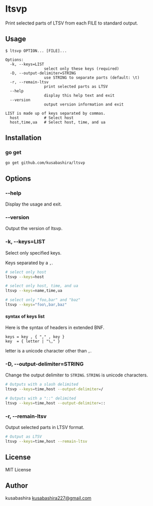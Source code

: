 ltsvp
=====

Print selected parts of LTSV from each FILE to standard output.

Usage
-----

```
$ ltsvp OPTION... [FILE]...

Options:
  -k, --keys=LIST
                 select only these keys (required)
  -D, --output-delimiter=STRING
                 use STRING to separate parts (default: \t)
  -r, --remain-ltsv
                 print selected parts as LTSV
  --help
                 display this help text and exit
  --version
                 output version information and exit

LIST is made up of keys separated by commas.
  host           # Select host
  host,time,ua   # Select host, time, and ua
```

Installation
------------

### go get

```
go get github.com/kusabashira/ltsvp
```

Options
-------

### --help

Display the usage and exit.

### --version

Output the version of ltsvp.

### -k, --keys=LIST

Select only specified keys.

Keys separated by a `,`.

```sh
# select only host
ltsvp --keys=host

# select only host, time, and ua
ltsvp --keys=name,time,ua

# select only "foo,bar" and "baz"
ltsvp --keys="foo\,bar,baz"
```

#### syntax of keys list

Here is the syntax of headers in extended BNF.

```
keys = key , { "," , key }
key  = { letter | "\," }
```

letter is a unicode character other than `,`.

### -D, --output-delimiter=STRING

Change the output delimiter to `STRING`.
`STRING` is unicode characters.

```sh
# Outputs with a slash delimited
ltsvp --keys=time,host --output-delimiter=/

# Outputs with a "::" delimited
ltsvp --keys=time,host --output-delimiter=::
```

### -r, --remain-ltsv

Output selected parts in LTSV format.

```sh
# Output as LTSV
ltsvp --keys=time,host --remain-ltsv
```

License
-------

MIT License

Author
------

kusabashira <kusabashira227@gmail.com>
